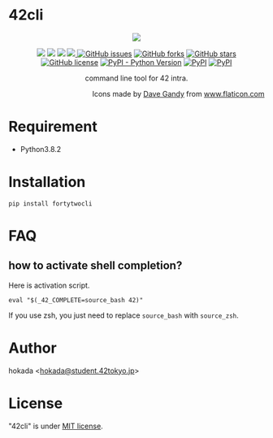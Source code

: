 # 42cli

<p align="center"><img src="https://user-images.githubusercontent.com/40907120/83941623-cb867900-a827-11ea-970f-1058c0fdd303.png"></p>
<p align="center">
<img src="https://img.shields.io/badge/-Linux-grey?logo=linux">
<img src="https://img.shields.io/badge/-OSX-black?logo=apple">
<img src="https://circleci.com/gh/dhaiibfiukkiu/42cli/tree/master.svg?style=shield&circle-token=e5c59d1e8f71cd2535bb75c675af70944385dd57">
<a href="https://codecov.io/gh/dhaiibfiukkiu/42cli">
  <img src="https://codecov.io/gh/dhaiibfiukkiu/42cli/branch/master/graph/badge.svg?token=AYUREEQZJI" />
</a>
<a href="https://github.com/dhaiibfiukkiu/42cli/issues"><img alt="GitHub issues" src="https://img.shields.io/github/issues/dhaiibfiukkiu/42cli"></a>
<a href="https://github.com/dhaiibfiukkiu/42cli/network"><img alt="GitHub forks" src="https://img.shields.io/github/forks/dhaiibfiukkiu/42cli"></a>
<a href="https://github.com/dhaiibfiukkiu/42cli/stargazers"><img alt="GitHub stars" src="https://img.shields.io/github/stars/dhaiibfiukkiu/42cli"></a>
<a href="https://github.com/dhaiibfiukkiu/42cli/blob/master/LICENSE"><img alt="GitHub license" src="https://img.shields.io/github/license/dhaiibfiukkiu/42cli"></a>
<a href="https://pypi.org/project/fortytwocli/">
<img alt="PyPI - Python Version" src="https://img.shields.io/pypi/pyversions/fortytwocli"><a/>
<a href="https://pypi.org/project/fortytwocli/">
<img alt="PyPI" src="https://img.shields.io/pypi/v/fortytwocli"></a>
<a href="https://pypi.org/project/fortytwocli/">
<img alt="PyPI" src="https://pepy.tech/badge/fortytwocli"></a>
</p>
<p align="center">command line tool for 42 intra.</p>
<p align="right">
Icons made by <a href="https://www.flaticon.com/authors/dave-gandy" title="Dave Gandy">Dave Gandy</a> from <a href="https://www.flaticon.com/" title="Flaticon"> www.flaticon.com</a>
</p>

<!--# DEMO-->

<!--# Features-->

# Requirement
* Python3.8.2

# Installation
```pip install fortytwocli```

<!--# Usage-->

# FAQ
## how to activate shell completion?
Here is activation script.
```
eval "$(_42_COMPLETE=source_bash 42)" 
```
If you use zsh, you just need to replace `source_bash` with `source_zsh`.


# Author
hokada
<<hokada@student.42tokyo.jp>>

# License
"42cli" is under [MIT license](https://en.wikipedia.org/wiki/MIT_License).
